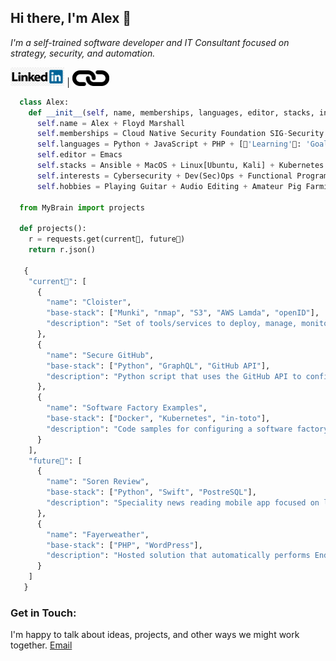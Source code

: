 ## Hi there, I'm Alex 👋
*I'm a self-trained software developer and IT Consultant focused on strategy, security, and automation.*

<a href="https://www.linkedin.com/in/alexanderpfloydmarshall/" target="_blank" title="LinkedIn"><img src="linkedin-png-transparent.jpg" alt="LinkedIn" height="30px" /></a> | 
<a href="https://soren.tech" target="_blank" title="Soren LLC"><img src="Chain_link_icon.png" alt="Soren LLC" height="25px" /></a>

```python
  class Alex:
    def __init__(self, name, memberships, languages, editor, stacks, interests, hobbies)
      self.name = Alex + Floyd Marshall
      self.memberships = Cloud Native Security Foundation SIG-Security + Soren LLC
      self.languages = Python + JavaScript + PHP + [🌱'Learning'🌱: 'Goalng', 'C']
      self.editor = Emacs
      self.stacks = Ansible + MacOS + Linux[Ubuntu, Kali] + Kubernetes + WordPress + [🌱'Learning'🌱: 'Terraform', 'Metasploit']
      self.interests = Cybersecurity + Dev(Sec)Ops + Functional Programming + Test Driven Development
      self.hobbies = Playing Guitar + Audio Editing + Amateur Pig Farming + Drinking Tea
    
  from MyBrain import projects
   
  def projects():
    r = requests.get(current🔭, future🤔)
    return r.json()
    
   {
    "current🔭": [
      {
        "name": "Cloister",
        "base-stack": ["Munki", "nmap", "S3", "AWS Lamda", "openID"],
        "description": "Set of tools/services to deploy, manage, monitor, and protect a fleet of MacOS devices in a remote workforce"
      },
      {
        "name": "Secure GitHub",
        "base-stack": ["Python", "GraphQL", "GitHub API"],
        "description": "Python script that uses the GitHub API to configure settings for a repo in keeping with the CNCF Supply Chain Security White Paper recommendations for protecting first-party code repositories"
      },
      {
        "name": "Software Factory Examples",
        "base-stack": ["Docker", "Kubernetes", "in-toto"],
        "description": "Code samples for configuring a software factory following the recommendations in the CNCF Supply Chain Security White Paper"
      }
    ],
    "future🤔": [
      {
        "name": "Soren Review",
        "base-stack": ["Python", "Swift", "PostreSQL"],
        "description": "Speciality news reading mobile app focused on leading think-tanks/NGOs from around the world"
      },
      {
        "name": "Fayerweather",
        "base-stack": ["PHP", "WordPress"],
        "description": "Hosted solution that automatically performs End-to-End testing on WordPress installations to solve the problem of keeping plugins up-to-date without breaking things"
      }
    ]
   }
```

### Get in Touch:
I'm happy to talk about ideas, projects, and other ways we might work together.
[Email](mailto:apmarshall@soren.tech)
